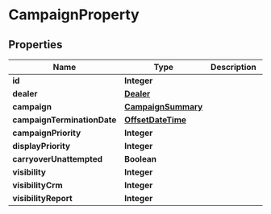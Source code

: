 # CampaignProperty

## Properties
Name | Type | Description | Notes
------------ | ------------- | ------------- | -------------
**id** | **Integer** |  | 
**dealer** | [**Dealer**](Dealer.md) |  |  [optional]
**campaign** | [**CampaignSummary**](CampaignSummary.md) |  |  [optional]
**campaignTerminationDate** | [**OffsetDateTime**](OffsetDateTime.md) |  |  [optional]
**campaignPriority** | **Integer** |  |  [optional]
**displayPriority** | **Integer** |  |  [optional]
**carryoverUnattempted** | **Boolean** |  |  [optional]
**visibility** | **Integer** |  |  [optional]
**visibilityCrm** | **Integer** |  | 
**visibilityReport** | **Integer** |  | 
